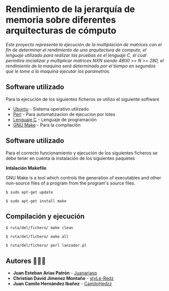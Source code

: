 # Rendimiento de la jerarquía de memoria sobre diferentes arquitecturas de cómputo

_Este proyecto representa la ejecución de la multiplación de matrices con el fin de determinar el rendimiento de una arquitectura de computo, el lenguaje utilizado para realizar las pruebas es el lenguaje C, el cual permitira inicializar y multiplicar matrices NXN siendo 4800 >= N >= 280, el rendimiento de la maquina será determinado por el tiempo en segundos que le tome a la maquina ejecutar los parametros._

## Software utilizado
Para la ejecución de los siguientes ficheros se utilizo el siguiente software
* [Ubuntu](https://ubuntu.com/download/desktop) - Sistema operativo utilizado
* [Perl](https://www.perl.org/) - Para automatizacion de ejecucion por lotes
* [Lenguaje C](https://es.wikipedia.org/wiki/C_(lenguaje_de_programaci%C3%B3n)) - Lenguaje de programación
* [GNU Make](https://www.gnu.org/software/make/) - Para la compilación

## Software utilizado
Para el correcto funcionamiento y ejecución de los siguientes ficheros se debe tener en cuenta la instalación de los siguientes paquetes

**Intalación Makefile**

GNU Make is a tool which controls the generation of executables and other non-source files of a program from the program's source files.


```
$ sudo apt-get update
```
```
$ sudo apt-get install make
```


## Compilación y ejecución

```
$ ruta/del/fichero/ make clean
```
```
$ ruta/del/fichero/ make all
```
```
$ ruta/del/fichero/ perl lanzador.pl
```


## Autores 👦👦👦

* **Juan Esteban Arias Patrón** - [Juanariasp](https://github.com/Juanariasp)
* **Christian David Jimenez Montaño** - [styLe-Redz](https://github.com/styLe-Redz)
* **Juan Camilo Hernández Ibañez** - [CamiloHedzz](https://github.com/CamiloHedzz)



